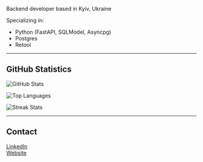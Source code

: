 Backend developer based in Kyiv, Ukraine

Specializing in:
- Python (FastAPI, SQLModel, Asyncpg)
- Postgres
- Retool

---

## GitHub Statistics

![GitHub Stats](https://github-readme-stats.vercel.app/api?username=nikitair&show_icons=true&hide_title=true&hide_rank=false&hide_border=true&theme=default)

![Top Languages](https://github-readme-stats.vercel.app/api/top-langs/?username=nikitair&layout=compact&hide_border=true)

![Streak Stats](https://github-readme-streak-stats.herokuapp.com/?user=nikitair&hide_border=true&theme=default)

---

## Contact

[LinkedIn](https://www.linkedin.com/in/nikitastoliarov)  
[Website](https://www.intellines.com)
